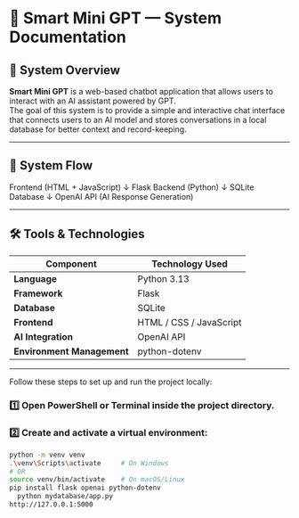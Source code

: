 # 🧠 Smart Mini GPT — System Documentation

## 📌 System Overview
**Smart Mini GPT** is a web-based chatbot application that allows users to interact with an AI assistant powered by GPT.  
The goal of this system is to provide a simple and interactive chat interface that connects users to an AI model and stores conversations in a local database for better context and record-keeping.

---

## 🧭 System Flow

Frontend (HTML + JavaScript)
↓
Flask Backend (Python)
↓
SQLite Database
↓
OpenAI API (AI Response Generation)


---

## 🛠️ Tools & Technologies

| Component | Technology Used |
|------------|------------------|
| **Language** | Python 3.13 |
| **Framework** | Flask |
| **Database** | SQLite |
| **Frontend** | HTML / CSS / JavaScript |
| **AI Integration** | OpenAI API |
| **Environment Management** | python-dotenv |

---
Follow these steps to set up and run the project locally:

### 1️⃣ Open PowerShell or Terminal inside the project directory.

### 2️⃣ Create and activate a virtual environment:
```bash
python -m venv venv
.\venv\Scripts\activate     # On Windows
# OR
source venv/bin/activate    # On macOS/Linux
pip install flask openai python-dotenv
  python mydatabase/app.py                                                                                                   
http://127.0.0.1:5000






